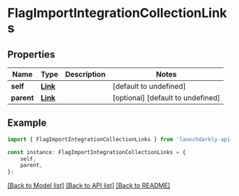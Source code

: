 # FlagImportIntegrationCollectionLinks


## Properties

Name | Type | Description | Notes
------------ | ------------- | ------------- | -------------
**self** | [**Link**](Link.md) |  | [default to undefined]
**parent** | [**Link**](Link.md) |  | [optional] [default to undefined]

## Example

```typescript
import { FlagImportIntegrationCollectionLinks } from 'launchdarkly-api-typescript';

const instance: FlagImportIntegrationCollectionLinks = {
    self,
    parent,
};
```

[[Back to Model list]](../README.md#documentation-for-models) [[Back to API list]](../README.md#documentation-for-api-endpoints) [[Back to README]](../README.md)
